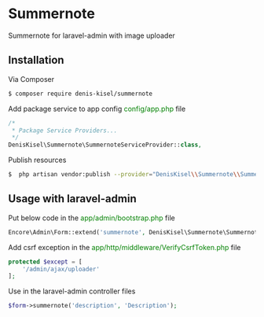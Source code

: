 # Summernote

Summernote for laravel-admin with image uploader

## Installation

Via Composer

``` bash
$ composer require denis-kisel/summernote
```

Add package service to app config <font color="green">config/app.php</font> file
``` php
/*
 * Package Service Providers...
 */
DenisKisel\Summernote\SummernoteServiceProvider::class,
```


Publish resources
``` bash
$  php artisan vendor:publish --provider="DenisKisel\\Summernote\\SummernoteServiceProvider"
```

## Usage with laravel-admin
Put below code in the <font color="green">app/admin/bootstrap.php</font> file

``` php
Encore\Admin\Form::extend('summernote', DenisKisel\Summernote\Summernote::class);
```

Add csrf exception in the <font color="green">app/http/middleware/VerifyCsrfToken.php</font> file


``` php
protected $except = [
    '/admin/ajax/uploader'
];
```

Use in the laravel-admin controller files
``` php
$form->summernote('description', 'Description');
```
